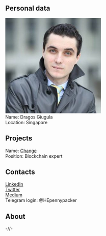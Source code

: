 ## Personal data
![ photo](photo/dragos_giugula.jpg)  
Name: Dragos Giugula  
Location: Singapore
## Projects 
Name: [Change](../projects/change.md)  
Position: Blockchain expert  
## Contacts
[LinkedIn](https://www.linkedin.com/in/dragosgiugula/)  
[Twitter](https://twitter.com/dragos_wyt)  
[Medium](https://medium.com/@Woyoti)  
Telegram login: @HEpennypacker
## About
-//-
